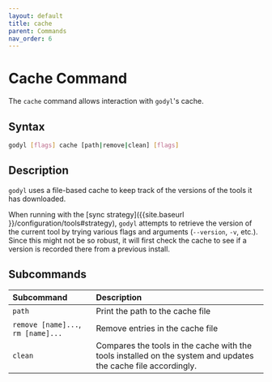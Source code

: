 ```yaml
---
layout: default
title: cache
parent: Commands
nav_order: 6
---
```


# Cache Command

The `cache` command allows interaction with `godyl`'s cache.

## Syntax

```sh
godyl [flags] cache [path|remove|clean] [flags]
```

## Description

`godyl` uses a file-based cache to keep track of the versions of the tools it has downloaded.

When running with the [sync strategy]({{site.baseurl }}/configuration/tools#strategy), `godyl` attempts to retrieve the version of the current tool by trying various flags and arguments (`--version`, `-v`, etc.).
Since this might not be so robust, it will first check the cache to see if a version is recorded there from a previous install.

## Subcommands

| Subcommand                         | Description                                                                                                    |
| :--------------------------------- | :------------------------------------------------------------------------------------------------------------- |
| `path`                             | Print the path to the cache file                                                                               |
| `remove [name]...`, `rm [name]...` | Remove entries in the cache file                                                                               |
| `clean`                            | Compares the tools in the cache with the tools installed on the system and updates the cache file accordingly. |
